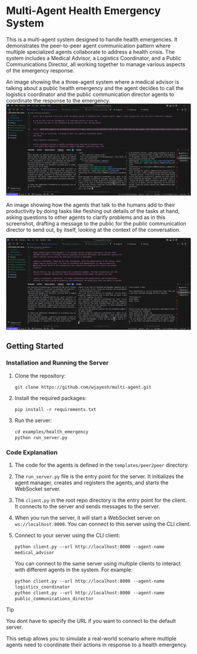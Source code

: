 # Multi-Agent Health Emergency System

This is a multi-agent system designed to handle health emergencies. It demonstrates the peer-to-peer agent communication pattern where multiple specialized agents collaborate to address a health crisis. The system includes a Medical Advisor, a Logistics Coordinator, and a Public Communications Director, all working together to manage various aspects of the emergency response.

An image showing the a three-agent system where a medical advisor is talking about a public health emergency and the agent decides to call the logistics coordinator and the public communication director agents to coordinate the response to the emergency.
![Health Emergency](../../assets/health_emergency1.png)

An image showing how the agents that talk to the humans add to their productivity by doing tasks like fleshing out details of the tasks at hand, asking questions to other agents to clarify problems and as in this screenshot, drafting a message to the public for the public communication director to send out, by itself, looking at the context of the conversation.

![Health Emergency](../../assets/health_emergency2.png)

## Getting Started

### Installation and Running the Server

1. Clone the repository:
   ```
   git clone https://github.com/wjayesh/multi-agent.git
   ```

2. Install the required packages:
   ```
   pip install -r requirements.txt
   ```

3. Run the server:
   ```
   cd examples/health_emergency
   python run_server.py
   ```

### Code Explanation

1. The code for the agents is defined in the `templates/peer2peer` directory.

2. The `run_server.py` file is the entry point for the server. It initializes the agent manager, creates and registers the agents, and starts the WebSocket server.

3. The `client.py` in the root repo directory is the entry point for the client. It connects to the server and sends messages to the server.

4. When you run the server, it will start a WebSocket server on `ws://localhost:8000`. You can connect to this server using the CLI client.

5. Connect to your server using the CLI client:
   ```
   python client.py --url http://localhost:8000 --agent-name medical_advisor
   ```

   You can connect to the same server using multiple clients to interact with different agents in the system. For example:
   ```
   python client.py --url http://localhost:8000 --agent-name logistics_coordinator
   python client.py --url http://localhost:8000 --agent-name public_communications_director
   ```

> [!TIP]
> You dont have to specify the URL if you want to connect to the default server.

This setup allows you to simulate a real-world scenario where multiple agents need to coordinate their actions in response to a health emergency.
